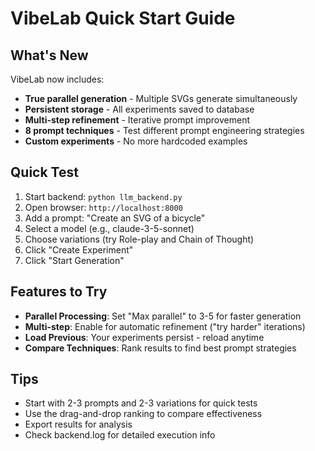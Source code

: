 # VibeLab Quick Start Guide

## What's New
VibeLab now includes:
- **True parallel generation** - Multiple SVGs generate simultaneously
- **Persistent storage** - All experiments saved to database
- **Multi-step refinement** - Iterative prompt improvement
- **8 prompt techniques** - Test different prompt engineering strategies
- **Custom experiments** - No more hardcoded examples

## Quick Test
1. Start backend: `python llm_backend.py`
2. Open browser: `http://localhost:8000`
3. Add a prompt: "Create an SVG of a bicycle"
4. Select a model (e.g., claude-3-5-sonnet)
5. Choose variations (try Role-play and Chain of Thought)
6. Click "Create Experiment"
7. Click "Start Generation"

## Features to Try
- **Parallel Processing**: Set "Max parallel" to 3-5 for faster generation
- **Multi-step**: Enable for automatic refinement ("try harder" iterations)
- **Load Previous**: Your experiments persist - reload anytime
- **Compare Techniques**: Rank results to find best prompt strategies

## Tips
- Start with 2-3 prompts and 2-3 variations for quick tests
- Use the drag-and-drop ranking to compare effectiveness
- Export results for analysis
- Check backend.log for detailed execution info
